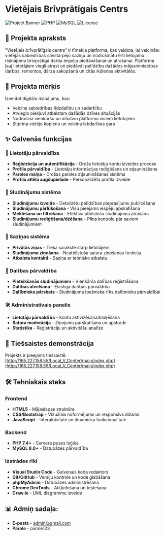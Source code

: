 # Vietējais Brīvprātīgais Centrs

![Project Banner](https://img.shields.io/badge/Status-Active-green)
![PHP](https://img.shields.io/badge/PHP-7.4+-blue)
![MySQL](https://img.shields.io/badge/MySQL-8.0+-orange)
![License](https://img.shields.io/badge/License-MIT-yellow)

## 📖 Projekta apraksts

"Vietējais brīvprātīgais centrs" ir tīmekļa platforma, kas veidota, lai veicinātu vietējās sabiedrības savstarpējo saziņu un nodrošinātu ērti lietojamu risinājumu brīvprātīgā darba iespēju piedāvāšanai un atrašanai. Platforma ļauj lietotājiem viegli atrast un piedāvāt palīdzību dažādos mājsaimniecības darbos, remontos, dārza sakopšanā un citās ikdienas aktivitātēs.

## 🎯 Projekta mērķis

Izveidot digitālu risinājumu, kas:
- Veicina sabiedrības līdzdalību un sadarbību
- Atvieglo piekļuvi atbalstam dažādās dzīves situācijās
- Nodrošina vienkāršu un intuitīvu platformu visiem lietotājiem
- Stiprina vietējo kopienu un veicina labdarības garu

## ✨ Galvenās funkcijas

### 👤 Lietotāju pārvaldība
- **Reģistrācija un autentifikācija** - Drošs lietotāju kontu izveides process
- **Profila pārvaldība** - Lietotāju informācijas rediģēšana un atjaunināšana
- **Paroles maiņa** - Drošas paroles atjaunināšanas sistēma
- **Profila attēla augšupielāde** - Personalizēta profila izveide

### 📢 Sludinājumu sistēma
- **Sludinājumu izveide** - Detalizētu palīdzības pieprasījumu publicēšana
- **Sludinājumu pārlūkošana** - Visu pieejamo iespēju apskatīšana
- **Meklēšana un filtrēšana** - Efektīva atbilstošu sludinājumu atrašana
- **Sludinājumu rediģēšana/dzēšana** - Pilna kontrole pār saviem sludinājumiem

### 💬 Saziņas sistēma
- **Privātās ziņas** - Tieša sarakste starp lietotājiem
- **Sludinājuma ziņošana** - Neatbilstoša satura ziņošanas funkcija
- **Atbalsta kontakti** - Saziņa ar tehnisko atbalstu

### 🎫 Dalības pārvaldība
- **Pieteikšanās sludinājumiem** - Vienkārša dalības reģistrēšana
- **Dalības atcelšana** - Elastīga dalības pārvaldība
- **Dalībnieku pārskats** - Sludinājuma īpašnieka rīks dalībnieku pārvaldībai

### 🛠️ Administratīvais panelis
- **Lietotāju pārvaldība** - Kontu aktivizēšana/bloķēšana
- **Satura moderācija** - Ziņojumu pārskatīšana un apstrāde
- **Statistika** - Reģistrāciju un aktivitāšu analīze

## 🚀 Tiešsaistes demonstrācija

Projekts ir pieejams tiešsaistē: [http://165.227.158.55/Local_V_Center/main/index.php](http://165.227.158.55/Local_V_Center/main/index.php)

## 🛠️ Tehniskais steks

### Frontend
- **HTML5** - Mājaslapas struktūra
- **CSS/Bootstrap** - Vizuālais noformējums un responsīvs dizains
- **JavaScript** - Interaktivitāte un dinamiska funkcionalitāte

### Backend
- **PHP 7.4+** - Servera puses loģika
- **MySQL 8.0+** - Datubāzes pārvaldība

### Izstrādes rīki
- **Visual Studio Code** - Galvenais koda redaktors
- **Git/GitHub** - Versiju kontrole un koda glabāšana
- **phpMyAdmin** - Datubāzes administrēšana
- **Chrome DevTools** - Atkļūdošana un testēšana
- **Draw.io** - UML diagrammu izveide

## 📊 Admiņ sadaļa:
- **E-pasts** - admin@gmail.com
- **Parole** - parole123


